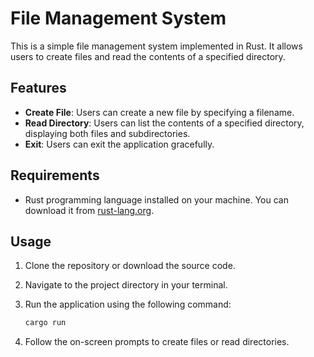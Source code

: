 # File Management System

This is a simple file management system implemented in Rust.
It allows users to create files and read the contents of a specified directory.

## Features

- **Create File**: Users can create a new file by specifying a filename.
- **Read Directory**: Users can list the contents of a specified directory,
  displaying both files and subdirectories.
- **Exit**: Users can exit the application gracefully.

## Requirements

- Rust programming language installed on your machine.
  You can download it from [rust-lang.org](https://www.rust-lang.org/).

## Usage

1. Clone the repository or download the source code.
2. Navigate to the project directory in your terminal.
3. Run the application using the following command:

   ```bash
   cargo run
   ```

4. Follow the on-screen prompts to create files or read directories.
